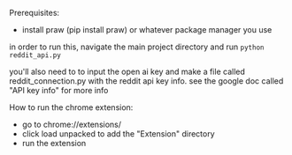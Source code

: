 Prerequisites:
- install praw (pip install praw) or whatever package manager you use

in order to run this, navigate the main project directory and run `python reddit_api.py`

 you'll also need to to input the open ai key and make a file called reddit_connection.py with the reddit api key info.
 see the google doc called "API key info" for more info


How to run the chrome extension:
- go to chrome://extensions/
- click load unpacked to add the "Extension" directory
- run the extension
